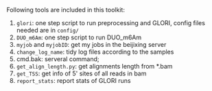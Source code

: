 Following tools are included in this toolkit:

1. `glori`: one step script to run preprocessing and GLORI, config files needed are in `config/`
2. `DUO_m6Am`: one step script to run DUO_m6Am
3. `myjob` and `myjobID`: get my jobs in the beijixing server
4. `change_log_name`: tidy log files according to the samples
5. cmd.bak: serveral command;
6. `get_align_length.py`: get alignments length from *.bam
7. `get_TSS`: get info of 5' sites of all reads in bam
8. `report_stats`: report stats of GLORI runs